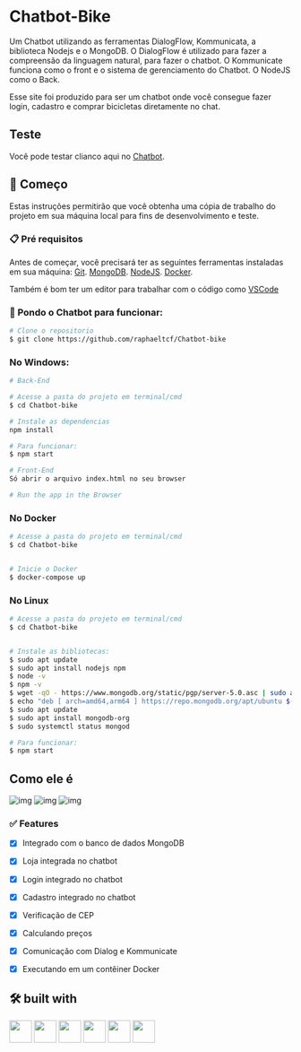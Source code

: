 # Chatbot-Bike

Um Chatbot utilizando as ferramentas DialogFlow, Kommunicata, a biblioteca Nodejs e o MongoDB. 
O DialogFlow é utilizado para fazer a compreensão da linguagem natural, para fazer o chatbot. 
O Kommunicate funciona como o front e o sistema de gerenciamento do Chatbot. 
O NodeJS como o Back.

Esse site foi produzido para ser um chatbot onde você consegue fazer login, cadastro e comprar bicicletas diretamente no chat. 

## Teste 

Você pode testar clianco aqui no [Chatbot](https://chatbot-secreto.vercel.app/).

## 🚀 Começo

Estas instruções permitirão que você obtenha uma cópia de trabalho do projeto em sua máquina local para fins de desenvolvimento e teste.

### 📋 Pré requisitos

Antes de começar, você precisará ter as seguintes ferramentas instaladas em sua máquina:
[Git](https://git-scm.com).
[MongoDB](https://www.mongodb.com/).
[NodeJS](https://nodejs.org/en).
[Docker](https://www.docker.com/).

Também é bom ter um editor para trabalhar com o código como [VSCode](https://code.visualstudio.com/)

### 🎲 Pondo o Chatbot para funcionar:

```bash
# Clone o repositorio
$ git clone https://github.com/raphaeltcf/Chatbot-bike
```

### No Windows: 

```bash
# Back-End

# Acesse a pasta do projeto em terminal/cmd
$ cd Chatbot-bike

# Instale as dependencias
npm install 

# Para funcionar:
$ npm start

# Front-End
Só abrir o arquivo index.html no seu browser

# Run the app in the Browser
```

### No Docker
```bash
# Acesse a pasta do projeto em terminal/cmd
$ cd Chatbot-bike


# Inicie o Docker 
$ docker-compose up


```
### No Linux

```bash
# Acesse a pasta do projeto em terminal/cmd
$ cd Chatbot-bike


# Instale as bibliotecas: 
$ sudo apt update
$ sudo apt install nodejs npm
$ node -v
$ npm -v
$ wget -qO - https://www.mongodb.org/static/pgp/server-5.0.asc | sudo apt-key add -
$ echo "deb [ arch=amd64,arm64 ] https://repo.mongodb.org/apt/ubuntu $(lsb_release -cs)/mongodb-org/5.0 multiverse" | sudo tee /etc/apt/sources.list.d/mongodb-org-5.0.list
$ sudo apt update
$ sudo apt install mongodb-org
$ sudo systemctl status mongod

# Para funcionar: 
$ npm start

```

## Como ele é
![img](https://i.ibb.co/N7xD8LY/Chat1.png)
![img](https://i.ibb.co/rcXtCKm/chat-2.png)
![img](https://i.ibb.co/wKw1zw4/chat-3.png)

### ✅ Features

- [x] Integrado com o banco de dados MongoDB
- [x] Loja integrada no chatbot 
- [x] Login integrado no chatbot
- [x] Cadastro integrado no chatbot
- [x] Verificação de CEP
- [x] Calculando preços
- [x] Comunicação com Dialog e Kommunicate
- [x] Executando em um contêiner Docker
 


## 🛠️ built with
<img src="https://cdn.jsdelivr.net/gh/devicons/devicon/icons/nodejs/nodejs-original.svg" width="40" height="40" />  <img src="https://cdn.jsdelivr.net/gh/devicons/devicon/icons/docker/docker-original.svg" width="40" height="40" />  <img src="https://cdn.jsdelivr.net/gh/devicons/devicon/icons/html5/html5-original.svg" width="40" height="40" /> <img src="https://cdn.jsdelivr.net/gh/devicons/devicon/icons/css3/css3-original.svg" width="40" height="40" />
<img src="https://cdn.jsdelivr.net/gh/devicons/devicon/icons/mongodb/mongodb-original.svg" width="40" height="40" /> <img src="https://cdn.jsdelivr.net/gh/devicons/devicon/icons/googlecloud/googlecloud-original.svg" width="40" height="40" /> 
